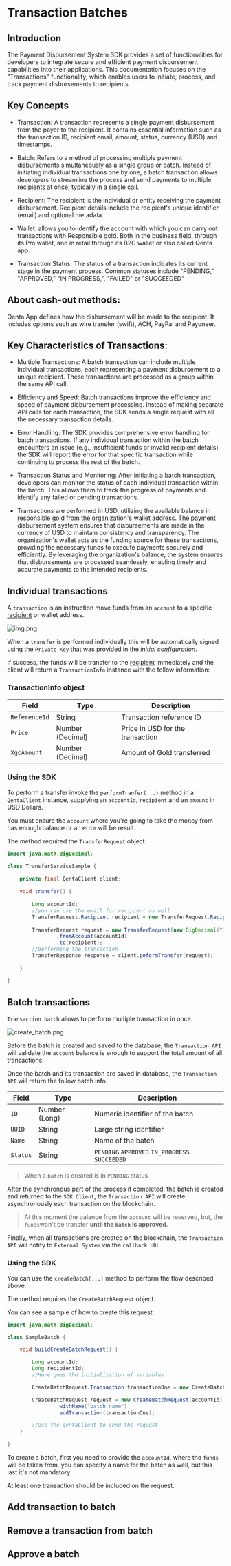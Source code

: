 # Transaction Batches

## Introduction

The Payment Disbursement System SDK provides a set of functionalities for developers to integrate secure and efficient payment disbursement capabilities into their applications. This documentation focuses on the "Transactions" functionality, which enables users to initiate, process, and track payment disbursements to recipients.

## Key Concepts

- Transaction: A transaction represents a single payment disbursement from the payer to the recipient. It contains essential information such as the transaction ID, recipient email, amount, status, currency (USD) and timestamps.

- Batch: Refers to a method of processing multiple payment disbursements simultaneously as a single group or batch. Instead of initiating individual transactions one by one, a batch transaction allows developers to streamline the process and send payments to multiple recipients at once, typically in a single call.

- Recipient: The recipient is the individual or entity receiving the payment disbursement. Recipient details include the recipient's unique identifier (email) and optional metadata.

- Wallet: allows you to identify the account with which you can carry out transactions with Responsible gold. Both in the business field, through its Pro wallet, and in retail through its B2C wallet or also called Qenta app. 

- Transaction Status: The status of a transaction indicates its current stage in the payment process. Common statuses include "PENDING," "APPROVED," "IN PROGRESS,", "FAILED" or "SUCCEEDED"

## About cash-out methods:
Qenta App defines how the disbursement will be made to the recipient. It includes options such as wire transfer (swift), ACH, PayPal and Payoneer.

## Key Characteristics of Transactions:

- Multiple Transactions: A batch transaction can include multiple individual transactions, each representing a payment disbursement to a unique recipient. These transactions are processed as a group within the same API call.

- Efficiency and Speed: Batch transactions improve the efficiency and speed of payment disbursement processing. Instead of making separate API calls for each transaction, the SDK sends a single request with all the necessary transaction details.

- Error Handling: The SDK provides comprehensive error handling for batch transactions. If any individual transaction within the batch encounters an issue (e.g., insufficient funds or invalid recipient details), the SDK will report the error for that specific transaction while continuing to process the rest of the batch.

- Transaction Status and Monitoring: After initiating a batch transaction, developers can monitor the status of each individual transaction within the batch. This allows them to track the progress of payments and identify any failed or pending transactions.

- Transactions are performed in USD, utilizing the available balance in responsible gold from the organization's wallet address. The payment disbursement system ensures that disbursements are made in the currency of USD to maintain consistency and transparency. The organization's wallet acts as the funding source for these transactions, providing the necessary funds to execute payments securely and efficiently. By leveraging the organization's balance, the system ensures that disbursements are processed seamlessly, enabling timely and accurate payments to the intended recipients.

## Individual transactions

A `transaction` is an instruction move funds from an `account` to a specific [recipient](../recipients) or wallet address.

![img.png](img.png)

When a `transfer` is performed individually this will be automatically signed using the `Private Key` that was provided in the [_initial configuration_](../../README.md#step-3-initialize-the-qenta-client).

If success, the funds will be transfer to the [recipient](../recipients) immediately and the client will return a `TransactionInfo` instance with the follow information:

### TransactionInfo object

| Field               | Type             | Description                      |
|---------------------|------------------|----------------------------------|
| `ReferenceId`       | String           | Transaction reference ID         |
| `Price`             | Number (Decimal) | Price in USD for the transaction |
| `XgcAmount`         | Number (Decimal) | Amount of Gold transferred       |

### Using the SDK

To perform a transfer invoke the `performTranfer(...)` method in a `QentaClient` instance, supplying an `accountId`, `recipient` and an `amount` in USD Dollars.

You must ensure the `account` where you're going to take the money from has enough balance or an error will be result.


The method required the `TransferRequest` object.

```java
import java.math.BigDecimal;

class TransferServiceSample {
    
    private final QentaClient client;

    void transfer() {
        
        Long accountId;
        //you can use the email for recipient as well
        TransferRequest.Recipient recipient = new TransferRequest.Recipient(123L);
        
        TransferRequest request = new TransferRequest(new BigDecimal("150.65"))
                .fromAccount(accountId)
                .to(recipient);
        //performing the transaction
        TransferResponse response = client.peformTransfer(request);
        
    }

}

```


## Batch transactions

`Transaction batch` allows to perform multiple transaction in once.

![create_batch.png](create_batch.png)

Before the batch is created and saved to the database, the `Transaction API` will validate the `account` balance is
enough to support the total amount of all transactions.

Once the batch and its transaction are saved in database, the `Transaction API` will return the follow batch info.

| Field    | Type          | Description                                    |
|----------|---------------|------------------------------------------------|
| `ID`     | Number (Long) | Numeric identifier of the batch                |
| `UUID`   | String        | Large string identifier                        |
| `Name`   | String        | Name of the batch                              |
| `Status` | String        | `PENDING` `APPROVED` `IN_PROGRESS` `SUCCEEDED` |

> When a `batch` is created is in `PENDING` status

After the synchronous part of the process if completed: the batch is created and returned to the `SDK Client`, the `Transaction API` will create asynchronously each transaction on the blockchain.

> At this moment the balance from the `account` will be reserved, but, the `funds`won't be transfer __until the `batch` is approved__.

Finally, when all transactions are created on the blockchain, the `Transaction API` will notify to `External System` via the `callback URL`

### Using the SDK

You can use the `createBatch(...)` method to perform the flow described above.

The method requires the `CreateBatchRequest` object.

You can see a sample of how to create this request:

```java
import java.math.BigDecimal;

class SampleBatch {

    void buildCreateBatchRequest() {

        Long accountId;
        Long recipientId;
        //Here goes the initialization of variables

        CreateBatchRequest.Transaction transactionOne = new CreateBatchRequest.Transaction(recipientId, TransactionCurrency.USD, new BigDecimal("10.00"));

        CreateBatchRequest request = new CreateBatchRequest(accountId)
                .withName("batch name")
                .addTransaction(transactionOne);

        //Use the qentaClient to send the request
    }
    
}
```

To create a batch, first you need to provide the `accountId`, where the `funds` will be taken from, you can specify a name for the batch as well, but this last it's not mandatory.

At least one transaction should be included on the request.



## Add transaction to batch

## Remove a transaction from batch

## Approve a batch

